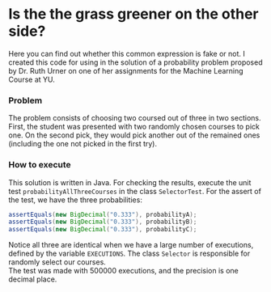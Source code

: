 # Is the the grass greener on the other side?
Here you can find out whether this common expression is fake or not. 
I created this code for using in the solution of a probability problem proposed by 
Dr. Ruth Urner on one of her assignments for the Machine Learning Course at YU. 
### Problem
The problem consists of choosing two coursed out of three in two sections. First,
the student was presented with two randomly chosen courses to pick one. On the
second pick, they would pick another out of the remained ones (including the one not
picked in the first try).
### How to execute
This solution is written in Java. For checking the results, execute the unit test `probabilityAllThreeCourses`
in the class `SelectorTest`. 
For the assert of the test, we have the three probabilities:
```java   
assertEquals(new BigDecimal("0.333"), probabilityA);
assertEquals(new BigDecimal("0.333"), probabilityB);
assertEquals(new BigDecimal("0.333"), probabilityC);
```
Notice all three are identical when we have a large number of executions, defined by the variable `EXECUTIONS`. The class
`Selector` is responsible for randomly select our courses. <br />
The test was made with 500000 executions, and the precision is one decimal place.


